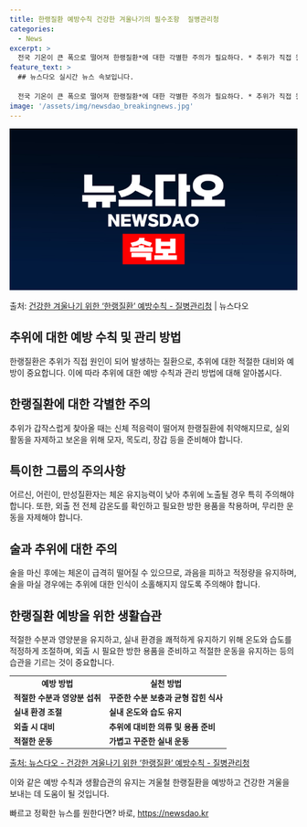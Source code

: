 ```yaml
---
title: 한랭질환 예방수칙 건강한 겨울나기의 필수조항  질병관리청
categories:
  - News
excerpt: >
  전국 기온이 큰 폭으로 떨어져 한랭질환*에 대한 각별한 주의가 필요하다. * 추위가 직접 원인이 되어 인체에…
feature_text: >
  ## 뉴스다오 실시간 뉴스 속보입니다.

  전국 기온이 큰 폭으로 떨어져 한랭질환*에 대한 각별한 주의가 필요하다. * 추위가 직접 원인이 되어 인체에…
image: '/assets/img/newsdao_breakingnews.jpg'
---
```


![뉴스다오 속보](/assets/img/newsdao_breakingnews.jpg)

<p>출처: <a href="https://newsdao.kr/2820" rel="dofollow">건강한 겨울나기 위한 ‘한랭질환’ 예방수칙 - 질병관리청</a> | 뉴스다오</p>

<h2 data-ke-size="size26">추위에 대한 예방 수칙 및 관리 방법</h2>
<p data-ke-size="size16">한랭질환은 추위가 직접 원인이 되어 발생하는 질환으로, 추위에 대한 적절한 대비와 예방이 중요합니다. 이에 따라 추위에 대한 예방 수칙과 관리 방법에 대해 알아봅시다.</p>

<h2 data-ke-size="size24">한랭질환에 대한 각별한 주의</h2>
<p data-ke-size="size16">추위가 갑작스럽게 찾아올 때는 신체 적응력이 떨어져 한랭질환에 취약해지므로, 실외 활동을 자제하고 보온을 위해 모자, 목도리, 장갑 등을 준비해야 합니다.</p>

<h2 data-ke-size="size24">특이한 그룹의 주의사항</h2>
<p data-ke-size="size16">어르신, 어린이, 만성질환자는 체온 유지능력이 낮아 추위에 노출될 경우 특히 주의해야 합니다. 또한, 외출 전 전체 감온도를 확인하고 필요한 방한 용품을 착용하며, 무리한 운동을 자제해야 합니다.</p>

<h2 data-ke-size="size24">술과 추위에 대한 주의</h2>
<p data-ke-size="size16">술을 마신 후에는 체온이 급격히 떨어질 수 있으므로, 과음을 피하고 적정량을 유지하며, 술을 마실 경우에는 추위에 대한 인식이 소홀해지지 않도록 주의해야 합니다.</p>

<h2 data-ke-size="size24">한랭질환 예방을 위한 생활습관</h2>
<p data-ke-size="size16">적절한 수분과 영양분을 유지하고, 실내 환경을 쾌적하게 유지하기 위해 온도와 습도를 적정하게 조절하며, 외출 시 필요한 방한 용품을 준비하고 적절한 운동을 유지하는 등의 습관을 기르는 것이 중요합니다.</p>

<table>
	<tr>
		<td style="text-align: center; height: 17px;"><b>예방 방법</b></td>
		<td style="text-align: center; height: 17px;"><b>실천 방법</b></td>
	</tr>
	<tr>
		<td style="text-align: left; "><b>적절한 수분과 영양분 섭취</b></td>
		<td style="text-align: left; "><b>꾸준한 수분 보충과 균형 잡힌 식사</b></td>
	</tr>
	<tr>
		<td style="text-align: left; "><b>실내 환경 조절</b></td>
		<td style="text-align: left; "><b>실내 온도와 습도 유지</b></td>
	</tr>
	<tr>
		<td style="text-align: left; "><b>외출 시 대비</b></td>
		<td style="text-align: left; "><b>추위에 대비한 의류 및 용품 준비</b></td>
	</tr>
	<tr>
		<td style="text-align: left; "><b>적절한 운동</b></td>
		<td style="text-align: left; "><b>가볍고 꾸준한 실내 운동</b></td>
	</tr>
</table>

<p data-ke-size="size16"><a href="https://newsdao.kr/2820">출처: 뉴스다오 - 건강한 겨울나기 위한 ‘한랭질환’ 예방수칙 - 질병관리청</a></p>
<p data-ke-size="size16">이와 같은 예방 수칙과 생활습관의 유지는 겨울철 한랭질환을 예방하고 건강한 겨울을 보내는 데 도움이 될 것입니다.</p> 

빠르고 정확한 뉴스를 원한다면? 바로, <a href="https://newsdao.kr" rel="dofollow">https://newsdao.kr</a>


    
